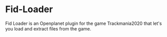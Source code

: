 # Fid-Loader
Fid Loader is an Openplanet plugin for the game Trackmania2020 that let's you load and extract files from the game.
